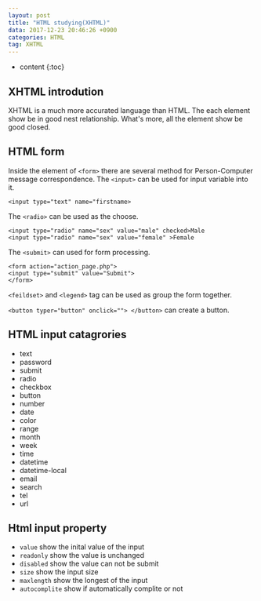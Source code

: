 ```yaml
---
layout: post
title: "HTML studying(XHTML)"
data: 2017-12-23 20:46:26 +0900
categories: HTML
tag: XHTML
---
```


* content
{:toc}








XHTML introdution
-----
XHTML is a much more accurated language than HTML. The each element show be in good nest relationship. What's more, all the element show be good closed.



HTML form
------
Inside the element of `<form>` there are several method for Person-Computer message correspondence.
The `<input>` can be used for input variable into it.

```
<input type="text" name="firstname>
```

The `<radio>` can be used as the choose.

```
<input type="radio" name="sex" value="male" checked>Male
<input type="radio" name="sex" value="female" >Female
```

The `<submit>` can used for form processing.

```
<form action="action_page.php">
<input type="submit" value="Submit">
</form>
```

`<feildset>` and `<legend>` tag can be used as group the form together.

`<button typer="button" onclick=""> </button>` can create a button.

HTML input catagrories
-----
* text
* password
* submit
* radio
* checkbox
* button
* number
* date
* color
* range
* month
* week
* time
* datetime
* datetime-local
* email
* search
* tel
* url


Html input property
-----
* `value` show the inital value of the input
* `readonly` show the value is unchanged
* `disabled` show the value can not be submit
* `size` show the input size
* `maxlength` show the longest of the input
* `autocomplite` show if automatically complite or not

